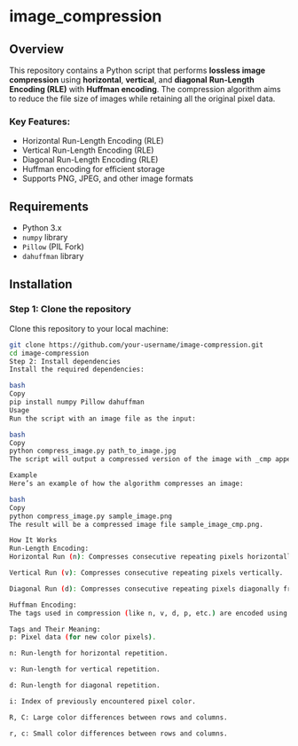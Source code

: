 # image_compression


## Overview

This repository contains a Python script that performs **lossless image compression** using **horizontal**, **vertical**, and **diagonal** **Run-Length Encoding (RLE)** with **Huffman encoding**. The compression algorithm aims to reduce the file size of images while retaining all the original pixel data.

### Key Features:
- Horizontal Run-Length Encoding (RLE)
- Vertical Run-Length Encoding (RLE)
- Diagonal Run-Length Encoding (RLE)
- Huffman encoding for efficient storage
- Supports PNG, JPEG, and other image formats

## Requirements

- Python 3.x
- `numpy` library
- `Pillow` (PIL Fork)
- `dahuffman` library

## Installation

### Step 1: Clone the repository
Clone this repository to your local machine:
```bash
git clone https://github.com/your-username/image-compression.git
cd image-compression
Step 2: Install dependencies
Install the required dependencies:

bash
Copy
pip install numpy Pillow dahuffman
Usage
Run the script with an image file as the input:

bash
Copy
python compress_image.py path_to_image.jpg
The script will output a compressed version of the image with _cmp appended to the original filename.

Example
Here’s an example of how the algorithm compresses an image:

bash
Copy
python compress_image.py sample_image.png
The result will be a compressed image file sample_image_cmp.png.

How It Works
Run-Length Encoding:
Horizontal Run (n): Compresses consecutive repeating pixels horizontally.

Vertical Run (v): Compresses consecutive repeating pixels vertically.

Diagonal Run (d): Compresses consecutive repeating pixels diagonally from top-left to bottom-right.

Huffman Encoding:
The tags used in compression (like n, v, d, p, etc.) are encoded using Huffman coding to reduce their size in the final compressed image.

Tags and Their Meaning:
p: Pixel data (for new color pixels).

n: Run-length for horizontal repetition.

v: Run-length for vertical repetition.

d: Run-length for diagonal repetition.

i: Index of previously encountered pixel color.

R, C: Large color differences between rows and columns.

r, c: Small color differences between rows and columns.
